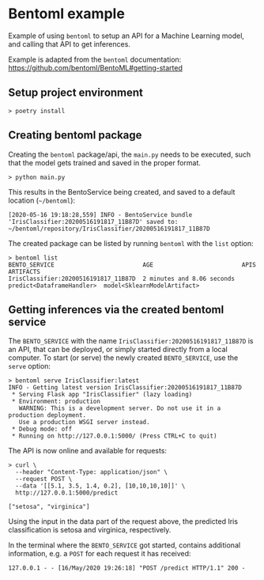 # Bentoml example
Example of using `bentoml` to setup an API for a Machine Learning model, and calling that API to get inferences. 

Example is adapted from the `bentoml` documentation: https://github.com/bentoml/BentoML#getting-started
## Setup project environment
```
> poetry install
```

## Creating bentoml package
Creating the `bentoml` package/api, the `main.py` needs to be executed, such that the model gets trained and saved in the proper format.
```
> python main.py
```
This results in the BentoService being created, and saved to a default location (`~/bentoml`):
```
[2020-05-16 19:18:28,559] INFO - BentoService bundle 'IrisClassifier:20200516191817_11B87D' saved to: ~/bentoml/repository/IrisClassifier/20200516191817_11B87D
```
The created package can be listed by running `bentoml` with the `list` option:
```
> bentoml list
BENTO_SERVICE                         AGE                         APIS                       ARTIFACTS
IrisClassifier:20200516191817_11B87D  2 minutes and 8.06 seconds  predict<DataframeHandler>  model<SklearnModelArtifact>
```
## Getting inferences via the created bentoml service
The `BENTO_SERVICE` with the name `IrisClassifier:20200516191817_11B87D` is an API, that can be deployed, or simply started directly from a local computer. To start (or serve) the newly created `BENTO_SERVICE`, use the `serve` option:
```
> bentoml serve IrisClassifier:latest
INFO - Getting latest version IrisClassifier:20200516191817_11B87D
 * Serving Flask app "IrisClassifier" (lazy loading)
 * Environment: production
   WARNING: This is a development server. Do not use it in a production deployment.
   Use a production WSGI server instead.
 * Debug mode: off
 * Running on http://127.0.0.1:5000/ (Press CTRL+C to quit)
```
The API is now online and available for requests:
```
> curl \   
  --header "Content-Type: application/json" \
  --request POST \
  --data '[[5.1, 3.5, 1.4, 0.2], [10,10,10,10]]' \
  http://127.0.0.1:5000/predict

["setosa", "virginica"]
```
Using the input in the data part of the request above, the predicted Iris classification is setosa and virginica, respectively.

In the terminal where the `BENTO_SERVICE` got started, contains additional information, e.g. a `POST` for each request it has received:
```
127.0.0.1 - - [16/May/2020 19:26:18] "POST /predict HTTP/1.1" 200 -
```